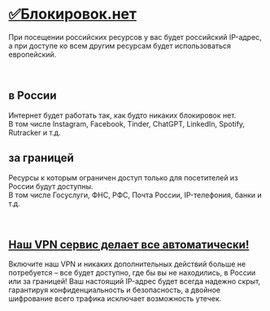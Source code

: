 <html>
<body>

<div class="section">
  <h1><a href=https://blokirovok.net>✅Блокировок.нет</a></h1>
  <p>При посещении российских ресурсов у вас будет российский IP-адрес, а при доступе ко всем другим ресурсам будет использоваться европейский.</p>
</div>

<br>

<div class="section">
  <h2>в России</h2>
  <p>Интернет будет работать так, как будто никаких блокировок нет.<br>
  В том числе Instagram, Facebook, Tinder, ChatGPT, LinkedIn, Spotify, Rutracker и т.д.</p>
</div>

<div class="section">
  <h2>за границей</h2>
  <p>Ресурсы к которым ограничен доступ только для посетителей из России будут доступны.<br>
  В том числе Госуслуги, ФНС, РФС, Почта России, IP-телефония, банки и т.д.</p>
</div>

<br>

<div class="section">
  <h2><a href=https://blokirovok.net/details>Наш VPN сервис делает все автоматически!</a></h2>
  <p>Включите наш VPN и никаких дополнительных действий больше не потребуется – все будет доступно, где бы вы не находились, в России или за границей!
  Ваш настоящий IP-адрес будет всегда надежно скрыт, гарантируя конфиденциальность и безопасность, а двойное шифрование всего трафика исключает возможность утечек.</p>
</div>

</body>
</html>
